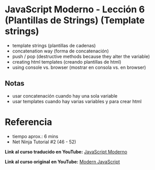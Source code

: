 # JavaScript Moderno - Lección 6 (Plantillas de Strings) (Template strings)
* template strings (plantillas de cadenas)
* concatenation way (forma de concatenación)
* push / pop (destructive methods because they alter the variable)
* creating html templates (creando plantillas de html)
* using console vs. browser (mostrar en consola vs. en browser)

## Notas
* usar concatenación cuando hay una sola variable
* usar templates cuando hay varias variables y para crear html

# Referencia
* tiempo aprox.:  6 mins
* Net Ninja Tutorial #2 (46 - 52) 

**Link al curso traducido en YouTube:** [JavaScript Moderno](https://www.youtube.com/channel/UCuSHTq2yiCY5QBNoEXv8JpA/)

**Link al curso original en YouTube:** [Modern JavaScript](https://www.youtube.com/playlist?list=PL4cUxeGkcC9haFPT7J25Q9GRB_ZkFrQAc)
